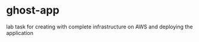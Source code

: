 # ghost-app
lab task for creating with complete infrastructure on AWS and deploying the application 
